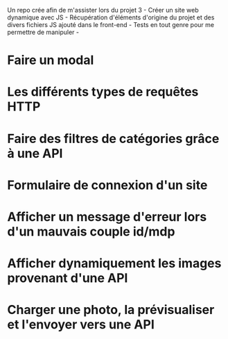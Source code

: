 Un repo crée afin de m'assister lors du projet 3 - Créer un site web dynamique avec JS - 
Récupération d'éléments d'origine du projet et des divers fichiers JS ajouté dans le front-end - 
Tests en tout genre pour me permettre de manipuler - 

# Faire un modal 

# Les différents types de requêtes HTTP

# Faire des filtres de catégories grâce à une API 

# Formulaire de connexion d'un site 

# Afficher un message d'erreur lors d'un mauvais couple id/mdp 

# Afficher dynamiquement les images provenant d'une API 

# Charger une photo, la prévisualiser et l'envoyer vers une API